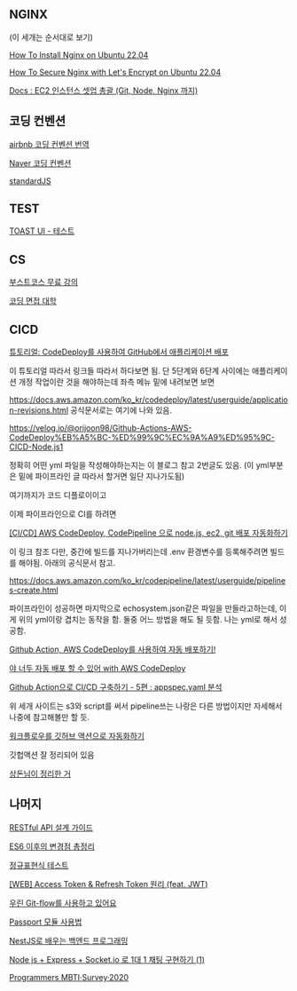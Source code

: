 ## NGINX 
(이 세개는 순서대로 보기)

[How To Install Nginx on Ubuntu 22.04](https://www.digitalocean.com/community/tutorials/how-to-install-nginx-on-ubuntu-22-04#step-5-%E2%80%93-setting-up-server-blocks-)

[How To Secure Nginx with Let's Encrypt on Ubuntu 22.04](https://www.digitalocean.com/community/tutorials/how-to-secure-nginx-with-let-s-encrypt-on-ubuntu-22-04)

[Docs : EC2 인스턴스 셋업 총괄 (Git, Node, Nginx 까지)](https://github.com/CloneCoding-Pinterest/PinterestBE/issues/18)

## 코딩 컨벤션

[airbnb 코딩 컨벤션 번역](https://github.com/ParkSB/javascript-style-guide)

[Naver 코딩 컨벤션](https://github.com/naver/eslint-config-naver/blob/master/STYLE_GUIDE.md)

[standardJS](https://standardjs.com/readme-kokr.html)

## TEST
[TOAST UI - 테스트](https://ui.toast.com/fe-guide/ko_TEST)

## CS
[부스트코스 무료 강의](https://www.boostcourse.org/cs112)

[코딩 면접 대학](https://github.com/jwasham/coding-interview-university/blob/main/translations/README-ko.md)

## CICD
[튜토리얼: CodeDeploy를 사용하여 GitHub에서 애플리케이션 배포](https://docs.aws.amazon.com/ko_kr/codedeploy/latest/userguide/tutorials-github.html)

이 튜토리얼 따라서 링크들 따라서 하다보면 됨. 
단 5단계와 6단계 사이에는 애플리케이션 개정 작업이란 것을 해야하는데 좌측 메뉴 밑에 내려보면 보면 

https://docs.aws.amazon.com/ko_kr/codedeploy/latest/userguide/application-revisions.html
공식문서로는 여기에 나와 있음.

https://velog.io/@orijoon98/Github-Actions-AWS-CodeDeploy%EB%A5%BC-%ED%99%9C%EC%9A%A9%ED%95%9C-CICD-Node.js1

정확히 어떤 yml 파일을 작성해야하는지는 이 블로그 참고 2번글도 있음. (이 yml부분은 밑에 파이프라인 글 따라서 할거면 일단 지나가도됨)

여기까지가 코드 디플로이이고

이제 파이프라인으로 CI를 하려면

[[CI/CD] AWS CodeDeploy, CodePipeline 으로 node.js, ec2, git 배포 자동화하기](https://iot624.tistory.com/180#%F0%9F%93%8C_CodePipeline_%EC%9D%84_%ED%86%B5%ED%95%9C_%EB%B0%B0%ED%8F%AC_%EC%9E%90%EB%8F%99%ED%99%94)

이 링크 참조
다만, 중간에 빌드를 지나가버리는데 .env 환경변수를 등록해주려면 빌드를 해야됨. 아래의 공식문서 참고.

https://docs.aws.amazon.com/ko_kr/codepipeline/latest/userguide/pipelines-create.html

파이프라인이 성공하면 마지막으로 echosystem.json같은 파일을 만들라고하는데, 이게 위의 yml이랑 겹치는 동작을 함. 둘중 어느 방법을 해도 될 듯함. 나는 yml로 해서 성공함.

[Github Action, AWS CodeDeploy를 사용하여 자동 배포하기!](https://bohyeon-n.github.io/deploy/devops/github_action.html)

[야 너두 자동 배포 할 수 있어 with AWS CodeDeploy](https://jhpa.tistory.com/10)

[Github Action으로 CI/CD 구축하기 - 5편 : appspec.yaml 분석](https://goodgid.github.io/Github-Action-CI-CD-CodeDeploy-App-Spec-File/)

위 세개 사이트는 s3와 script를 써서 pipeline쓰는 나랑은 다른 방법이지만 자세해서 나중에 참고해볼만 할 듯.

[워크플로우를 깃허브 액션으로 자동화하기](https://techwell.wooritech.com/docs/github-action/overview)

깃헙액션 잘 정리되어 있음

[상돈님이 정리한 거](https://github.com/QBChaining/QBChaining-BE/issues/95)

## 나머지

[](https://velog.io/@unchapterd)

[RESTful API 설계 가이드](https://sanghaklee.tistory.com/57)

[ES6 이후의 변경점 총정리](https://teamdable.github.io/techblog/after-es6)

[정규표현식 테스트](https://www.regextester.com/)

[[WEB] Access Token & Refresh Token 원리 (feat. JWT)](https://inpa.tistory.com/561?category=889117)

[우린 Git-flow를 사용하고 있어요](https://techblog.woowahan.com/2553/)

[Passport 모듈 사용법](https://inpa.tistory.com/entry/NODE-%F0%9F%93%9A-Passport-%EB%AA%A8%EB%93%88-%EA%B7%B8%EB%A6%BC%EC%9C%BC%EB%A1%9C-%EC%B2%98%EB%A6%AC%EA%B3%BC%EC%A0%95-%F0%9F%92%AF-%EC%9D%B4%ED%95%B4%ED%95%98%EC%9E%90#)

[NestJS로 배우는 백엔드 프로그래밍](https://wikidocs.net/book/7059)

[Node js + Express + Socket.io 로 1대 1 채팅 구현하기 (1)](https://iot624.tistory.com/126?category=1001197)
[]()
[]()



[Programmers
MBTI·Survey·2020](https://programmers.co.kr/pages/2020-mbti-survey)





[]()
[]()
[]()
[]()
[]()
[]()
[]()
[]()
[]()
[]()
[]()
[]()
[]()
[]()
[]()
[]()
[]()
[]()
[]()
[]()
[]()
[]()
[]()
[]()
[]()
